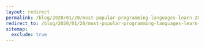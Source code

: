 ```yaml
---
layout: redirect
permalink: /blog/2020/01/20/most-popular-programming-languages-learn-2020
redirect_to: /blog/2020/01/20/most-popular-programming-languages-learn-2020/
sitemap:
  exclude: true
---
```

